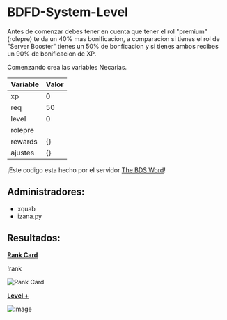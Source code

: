 # BDFD-System-Level

Antes de comenzar debes tener en cuenta que tener el rol "premium"(rolepre) te da un 40% mas bonificacion, a comparacion si tienes el rol de "Server Booster" tienes un 50% de bonficacion y si tienes ambos recibes un 90% de bonificacion de XP.

Comenzando crea las variables Necarias.

| Variable  | Valor     | 
| --------- | --------- | 
| xp        | 0         |
| req       | 50        |
| level     | 0         |
| rolepre   |           |
| rewards   | {}        |
| ajustes   | {}        |


¡Este codigo esta hecho por el servidor [The BDS Word](https://discord.gg/QXTy2QPB5r)!

## Administradores:
- xquab
- izana.py


## Resultados:

**[Rank Card](https://github.com/quabwww/BDFD-Level/commit/ccdbbd818955e0d899dc3426528ccaacbf6efa39)**

!rank

![Rank Card](https://github.com/quabwww/BDFD-Level/assets/148601206/e7471aaa-8c15-4960-8546-e51e7ddb0482)

**[Level +](https://github.com/quabwww/BDFD-Level/blob/main/Level%20%2B)**

![image](https://github.com/quabwww/BDFD-Level/assets/148601206/52fedc5d-59be-4f7d-b692-54d1c8eab0e2)


